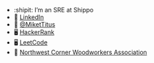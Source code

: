 - :shipit: I’m an SRE at Shippo
- 🏢 [LinkedIn](https://www.linkedin.com/in/michaeltitus/)
- 💬 [@MiketTitus](https://twitter.com/@MiketTitus)
- 🖥 [HackerRank](https://www.hackerrank.com/acct2)
- 🖥 [LeetCode](https://leetcode.com/miketitus/)
- 🌳 [Northwest Corner Woodworkers Association](https://www.ncwawood.org/)
